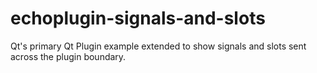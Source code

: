 # echoplugin-signals-and-slots
Qt's primary Qt Plugin example extended to show signals and slots sent across the plugin boundary.
